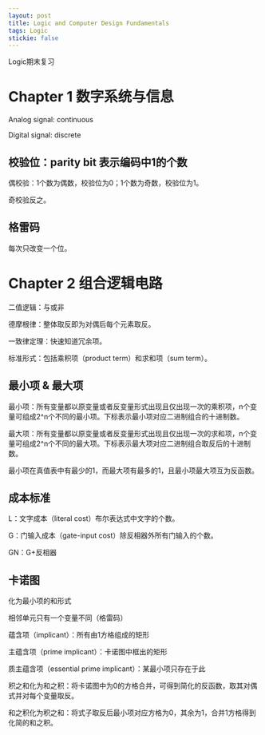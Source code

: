 ```yaml
---
layout: post
title: Logic and Computer Design Fundamentals
tags: Logic
stickie: false
---
```

Logic期末复习

# Chapter 1 数字系统与信息

Analog signal: continuous

Digital signal: discrete

## 校验位：parity bit 表示编码中1的个数

偶校验：1个数为偶数，校验位为0；1个数为奇数，校验位为1。

奇校验反之。

## 格雷码

每次只改变一个位。

# Chapter 2 组合逻辑电路

二值逻辑：与或非

德摩根律：整体取反即为对偶后每个元素取反。

一致律定理：快速知道冗余项。

标准形式：包括乘积项（product term）和求和项（sum term）。

## 最小项 & 最大项

最小项：所有变量都以原变量或者反变量形式出现且仅出现一次的乘积项，n个变量可组成2^n个不同的最小项。下标表示最小项对应二进制组合的十进制数。

最大项：所有变量都以原变量或者反变量形式出现且仅出现一次的求和项，n个变量可组成2^n个不同的最大项。下标表示最大项对应二进制组合取反后的十进制数。

最小项在真值表中有最少的1，而最大项有最多的1，且最小项最大项互为反函数。

## 成本标准

L：文字成本（literal cost）布尔表达式中文字的个数。

G：门输入成本（gate-input cost）除反相器外所有门输入的个数。

GN：G+反相器

## 卡诺图

化为最小项的和形式

相邻单元只有一个变量不同（格雷码）

蕴含项（implicant）：所有由1方格组成的矩形

主蕴含项（prime implicant）：卡诺图中框出的矩形

质主蕴含项（essential prime implicant）：某最小项只存在于此

积之和化为和之积：将卡诺图中为0的方格合并，可得到简化的反函数，取其对偶式并对每个变量取反。

和之积化为积之和：将式子取反后最小项对应方格为0，其余为1，合并1方格得到化简的和之积。
